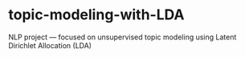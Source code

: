 # topic-modeling-with-LDA
NLP project — focused on unsupervised topic modeling using Latent Dirichlet Allocation (LDA)
